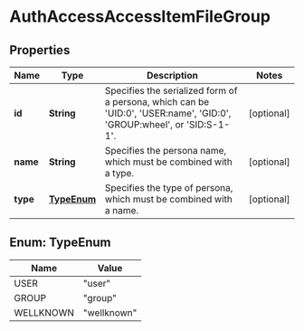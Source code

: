 
# AuthAccessAccessItemFileGroup

## Properties
Name | Type | Description | Notes
------------ | ------------- | ------------- | -------------
**id** | **String** | Specifies the serialized form of a persona, which can be &#39;UID:0&#39;, &#39;USER:name&#39;, &#39;GID:0&#39;, &#39;GROUP:wheel&#39;, or &#39;SID:S-1-1&#39;. |  [optional]
**name** | **String** | Specifies the persona name, which must be combined with a type. |  [optional]
**type** | [**TypeEnum**](#TypeEnum) | Specifies the type of persona, which must be combined with a name. |  [optional]


<a name="TypeEnum"></a>
## Enum: TypeEnum
Name | Value
---- | -----
USER | &quot;user&quot;
GROUP | &quot;group&quot;
WELLKNOWN | &quot;wellknown&quot;



